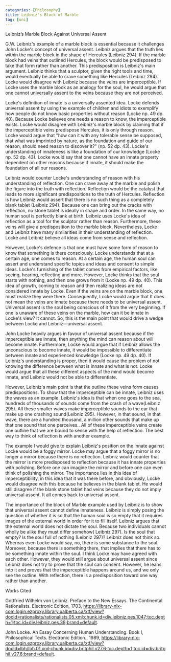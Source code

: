```yaml
---
categories: [Philosophy]
title: Leibniz's Block of Marble
tag: [uni]
--- 
```

Leibniz’s Marble Block Against Universal Assent

G.W. Leibniz's example of a marble block is essential because it challenges John Locke's concept of universal assent. Leibniz argues that the truth lies within the marble block in the shape of Hercules (Leibniz 294). If the marble block had veins that outlined Hercules, the block would be predisposed to take that form rather than another. This predisposition is Leibniz's main argument. Leibniz thinks that a sculptor, given the right tools and time, would eventually be able to crave something like Hercules (Leibniz 294). Locke would disagree with Leibniz because the veins are imperceptible. If Locke uses the marble block as an analogy for the soul, he would argue that one cannot universally assent to the veins because they are not perceived.

Locke's definition of innate is a universally assented idea. Locke defends universal assent by using the example of children and idiots to exemplify how people do not know basic properties without reason (Locke np. 49 dp. 40). Because Locke believes one needs a reason to know, the imperceptible exists. Locke would disagree with Leibniz's marble block by claiming that if the imperceptible veins predispose Hercules, it is only through reason. Locke would argue that "how can it with any tolerable sense be supposed, that what was imprinted by nature, as the foundation and guide of our reason, should need reason to discover it?" (np. 52 dp. 43). Locke's understanding of innateness is like a foundation of our knowledge (Locke np. 52 dp. 43). Locke would say that one cannot have an innate property dependent on other reasons because if innate, it should make the foundation of all our reasons.
	
Leibniz would counter Locke's understanding of reason with his understanding of reflection. One can crave away at the marble and polish the figure into the truth with reflection. Reflection would be the catalyst that leads to more significant predispositions to the truth of Hercules. Reflection is how Leibniz would assert that there is no such thing as a completely blank tablet (Leibniz 294). Because one can bring out the cracks with reflection, no stone tablet is ideally in shape and order. In the same way, no human soul is perfectly blank at birth. Leibniz uses Locke's idea of reflection as a tool for the sculptor rather than reason. Furthermore, these veins will give a predisposition to the marble block. Nevertheless, Locke and Leibniz have many similarities in their understanding of reflection. Locke and Leibniz believe all ideas come from sense and reflection.

However, Locke's defence is that one must have some form of reason to know that something is there consciously. Locke understands that at a certain age, one comes to reason. At a certain age, the human soul can assert and understand specific topics and ideas and consent to simple ideas. Locke's furnishing of the tablet comes from empirical factors, like seeing, hearing, reflecting and more. However, Locke thinks that the soul starts with nothing, and then one grows from it (Locke np. 49 dp. 40). This idea of growth, coming to reason and then realizing ideas are not considered innate by Locke. Even if the veins are on the marble block, one must realize they were there. Consequently, Locke would argue that It does not mean the veins are innate because there needs to be universal assent. Universal assent is the soul being conscious of it from the very beginning. If one is unaware of these veins on the marble, how can it be innate in Locke's view? It cannot. So, this is the main point that would drive a wedge between Locke and Leibniz—universal assent.

John Locke heavily argues in favour of universal assent because if the imperceptible are innate, then anything the mind can reason about will become innate. Furthermore, Locke would argue that if Leibniz allows the unconscious to become innate, it would be impossible to differentiate between innate and experienced knowledge (Locke np. 49 dp. 40). If Leibniz's understanding is proper, then it would cause the problem of not knowing the difference between what is innate and what is not. Locke would argue that all these different aspects of the mind would become innate, and Leibniz would not be able to differentiate.

However, Leibniz's main point is that the outline these veins form causes predispositions. To show that the imperceptible can be innate, Leibniz uses the waves as an example. Leibniz's idea is that when one goes to the sea, hundreds of thousands of sounds come from the crash of a wave(Leibniz 295). All these smaller waves make imperceptible sounds to the ear that make up one crashing sound(Leibniz 295). However, in that sound, in that wave, there are a hundred thousand, a million other sounds that make up that one sound that one perceives.. All of these imperceptible veins create one outline that we are bound to sense with the help of reflection. The best way to think of reflection is with another example.

The example I would give to explain Leibniz's position on the innate against Locke would be a foggy mirror. Locke may argue that a foggy mirror is no longer a mirror because there is no reflection. Leibniz would counter that the mirror is more predisposed to reflection because it has innate properties with polishing. Before one can imagine the mirror and before one can even think of polishing the mirror. The importance lies in this idea of imperceptibility, in this idea that it was there before, and obviously, Locke would disagree with this because he believes in the blank tablet. He would still disagree if the blank stone tablet had veins because they do not imply universal assent. It all comes back to universal assent.

The importance of the block of Marble example used by Leibniz is to show that universal assent cannot define innateness. Leibniz is simply posing the question of whether it is so that the human soul is so empty that it requires images of the external world in order for it to fill itself. Leibniz argues that the external world does not dictate the soul. Because two individuals cannot wholly be alike they must differ somehow( Leibniz 297). Is the soul that empty? Is the soul full of nothing (Leibniz 297)? Leibniz does not think so. Whereas even Locke would say, no, there is some substance to the soul. Moreover, because there is something there, that implies that there has to be something innate within the soul. I think Locke may have agreed with each other. However, they would still argue about universal assent since Leibniz does not try to prove that the soul can consent. However, he leans into it and proves that the imperceptible happens around us, and we only see the outline. With reflection, there is a predisposition toward one way rather than another.

Works Cited

Gottfried Wilhelm von Leibniz. Preface to the New Essays. The Continental Rationalists. Electronic Edition, 1703, https://library-nlx-com.login.ezproxy.library.ualberta.ca/xtf/view?docId=rationalists/rationalists.05.xml;chunk.id=div.leibniz.pes.1047;toc.depth=1;toc.id=div.leibniz.pes.38;brand=default.

John Locke. An Essay Concerning Human Understanding. Book I, Philosophical Texts. Electronic Edition., 1989, https://library-nlx-com.login.ezproxy.library.ualberta.ca/xtf/view?docId=lbh/lbh.01.xml;chunk.id=div.britphil.v27.6;toc.depth=1;toc.id=div.britphil.v27.6;brand=default.














